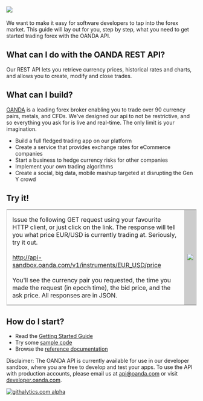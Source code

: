 ![](https://raw.github.com/oanda/apidocs/master/images/oanda_header.png)
=========

We want to make it easy for software developers to tap into the forex market.  This guide will lay out for you, step by step, what you need to get started trading forex with the OANDA API.

What can I do with the OANDA REST API?
--------------------------------------

Our REST API lets you retrieve currency prices, historical rates and charts, and allows you to create, modify and close trades.

What can I build?
-----------------

[OANDA](http://www.oanda.com) is a leading forex broker enabling you to trade over 90 currency pairs, metals, and CFDs.  We've designed our api to not be restrictive, and so everything you ask for is live and real-time.  The only limit is your imagination.

* Build a full fledged trading app on our platform
* Create a service that provides exchange rates for eCommerce companies
* Start a business to hedge currency risks for other companies
* Implement your own trading algorithms
* Create a social, big data, mobile mashup targeted at disrupting the Gen Y crowd

Try it!
-------

<table style="border:1px solid lightgray">
	<tr>
		<td style="padding:15px">
		Issue the following GET request using your favourite HTTP client, or just click on the link.  The response will tell you what price EUR/USD is currently trading at.  Seriously, try it out.
		<br/><br/>
		<a href="http://api-sandbox.oanda.com/v1/instruments/EUR_USD/price">http://api-sandbox.oanda.com/v1/instruments/EUR_USD/price</a>
		<br/><br/>
		You'll see the currency pair you requested, the time you made the request (in epoch time), the bid price, and the ask price.  All responses are in JSON.
		</td>
		<td style="background-color:#CCC"><img src="https://raw.github.com/oanda/apidocs/master/images/box.png" /></td>
	</tr>
</table>

How do I start?
---------------

* Read the [Getting Started Guide](https://github.com/oanda/apidocs/blob/master/sections/getting_started.md)
* Try some [sample code](https://github.com/oanda/apidocs/blob/master/sections/code_samples.md)
* Browse the [reference documentation](https://github.com/oanda/apidocs/blob/master/sections/reference.md)

Disclaimer: The OANDA API is currently available for use in our developer sandbox, where you are free to develop and test your apps.  To use the API with production accounts, please email us at api@oanda.com or visit [developer.oanda.com](http://developer.oanda.com).

[![githalytics.com alpha](https://cruel-carlota.pagodabox.com/08c4e77e4cb54028197e21a0923e9311 "githalytics.com")](http://githalytics.com/oanda/apidocs)

